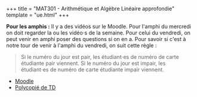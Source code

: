 +++
title = "MAT301 - Arithmétique et Algèbre Linéaire approfondie"
template = "ue.html"
+++

**Pour les amphis :** Il y a des vidéos sur le Moodle. Pour l'amphi du mercredi on
doit regarder la ou les vidéo⋅s de la semaine. Pour celui du vendredi, on peut venir
en amphi poser des questions si on en a. Pour savoir si c'est à notre tour de venir
à l'amphi du vendredi, on suit cette règle :

> Si le numéro du jour est pair, les étudiant⋅es de numéro de carte étudiante pair viennent.
> Si le numéro du jour est impair, les étudiant⋅es de numéro de carte étudiante impair viennent.

- [Moodle](https://cours.univ-grenoble-alpes.fr/course/view.php?id=11818)
- [Polycopié de TD](https://cours.univ-grenoble-alpes.fr/mod/resource/view.php?id=275632)
